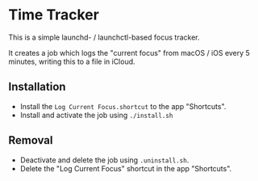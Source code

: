 # Time Tracker

This is a simple launchd- / launchctl-based focus tracker.

It creates a job which logs the "current focus" from macOS / iOS every 5 minutes, writing this to a file in iCloud.

## Installation

- Install the `Log Current Focus.shortcut` to the app "Shortcuts".
- Install and activate the job using `./install.sh`

## Removal

- Deactivate and delete the job using `.uninstall.sh`.
- Delete the "Log Current Focus" shortcut in the app "Shortcuts".